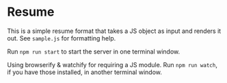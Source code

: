 # Resume

This is a simple resume format that takes a JS object as input and renders it out. See `sample.js` for formatting help.

Run `npm run start` to start the server in one terminal window.

Using browserify & watchify for requiring a JS module. Run `npm run watch`, if you have those installed, in another terminal window.